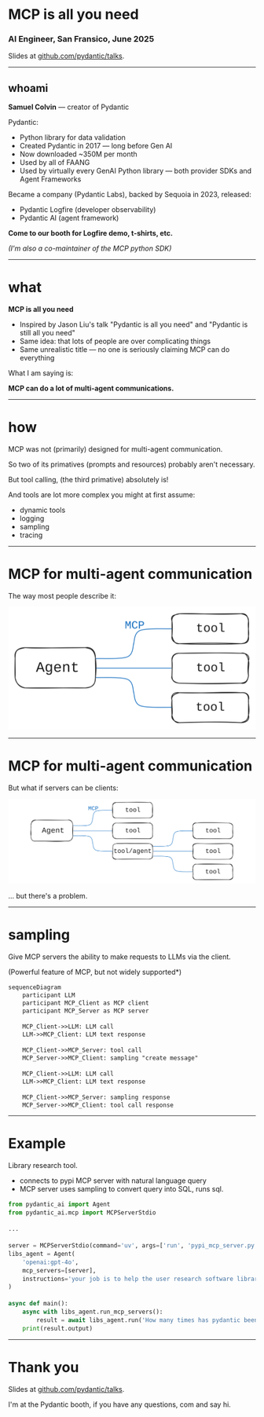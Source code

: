 # MCP is all you need

### AI Engineer, San Fransico, June 2025

Slides at [github.com/pydantic/talks](https://github.com/pydantic/talks).

---

## whoami

**Samuel Colvin** — creator of Pydantic

Pydantic:
* Python library for data validation
* Created Pydantic in 2017 — long before Gen AI
* Now downloaded ~350M per month
* Used by all of FAANG
* Used by virtually every GenAI Python library — both provider SDKs and Agent Frameworks

Became a company (Pydantic Labs), backed by Sequoia in 2023, released:
* Pydantic Logfire (developer observability)
* Pydantic AI (agent framework)

**Come to our booth for Logfire demo, t-shirts, etc.**

_(I'm also a co-maintainer of the MCP python SDK)_

---

# what

**MCP is all you need**

* Inspired by Jason Liu's talk "Pydantic is all you need" and "Pydantic is still all you need"
* Same idea: that lots of people are over complicating things
* Same unrealistic title — no one is seriously claiming MCP can do everything

What I am saying is:

**MCP can do a lot of multi-agent communications.**

---

# how

MCP was not (primarily) designed for multi-agent communication.

So two of its primatives (prompts and resources) probably aren't necessary.

But tool calling, (the third primative) absolutely is!

And tools are lot more complex you might at first assume:
* dynamic tools
* logging
* sampling
* tracing

---

# MCP for multi-agent communication

The way most people describe it:

![Agents with MCP](images/agents-with-mcp.svg)

---

# MCP for multi-agent communication

But what if servers can be clients:

![Agents with MCP and Recursive](images/agents-with-mcp-recursive.svg)

... but there's a problem.

---

# sampling

Give MCP servers the ability to make requests to LLMs via the client.

(Powerful feature of MCP, but not widely supported*)


```mermaid
sequenceDiagram
    participant LLM
    participant MCP_Client as MCP client
    participant MCP_Server as MCP server

    MCP_Client->>LLM: LLM call
    LLM->>MCP_Client: LLM text response

    MCP_Client->>MCP_Server: tool call
    MCP_Server->>MCP_Client: sampling "create message"

    MCP_Client->>LLM: LLM call
    LLM->>MCP_Client: LLM text response

    MCP_Client->>MCP_Server: sampling response
    MCP_Server->>MCP_Client: tool call response
```

---

# Example

Library research tool.
* connects to pypi MCP server with natural language query
* MCP server uses sampling to convert query into SQL, runs sql.

```py
from pydantic_ai import Agent
from pydantic_ai.mcp import MCPServerStdio

...

server = MCPServerStdio(command='uv', args=['run', 'pypi_mcp_server.py'])
libs_agent = Agent(
    'openai:gpt-4o',
    mcp_servers=[server],
    instructions='your job is to help the user research software libraries and packages using the tools provided',
)

async def main():
    async with libs_agent.run_mcp_servers():
        result = await libs_agent.run('How many times has pydantic been downloaded this year')
    print(result.output)
```

---

# Thank you

Slides at [github.com/pydantic/talks](https://github.com/pydantic/talks).

I'm at the Pydantic booth, if you have any questions, com and say hi.
